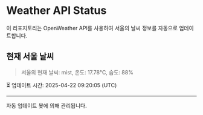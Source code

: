 
# Weather API Status

이 리포지토리는 OpenWeather API를 사용하여 서울의 날씨 정보를 자동으로 업데이트합니다.

## 현재 서울 날씨
> 서울의 현재 날씨: mist, 온도: 17.78°C, 습도: 88%

⏳ 업데이트 시간: 2025-04-22 09:20:05 (UTC)

---
자동 업데이트 봇에 의해 관리됩니다.
